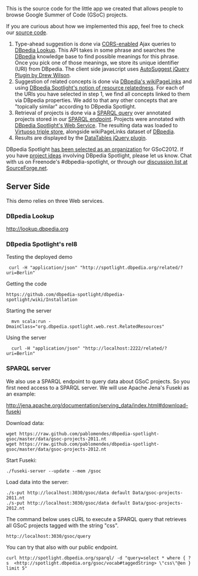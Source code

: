 This is the source code for the little app we created that allows people to browse Google Summer of Code (GSoC) projects.

<p>If you are curious about how we implemented this app, feel free to check our <a href="https://github.com/pablomendes/dbpedia-spotlight-gsoc">source code</a>.
    <ol>
<li>Type-ahead suggestion is done via <a href="http://enable-cors.org">CORS-enabled</a> Ajax queries to <a href="http://lookup.dbpedia.org/">DBpedia Lookup</a>. This API takes in some phrase and searches the <a href="http://dbpedia.org">DBpedia</a> knowledge base to find possible meanings for this phrase. Once you pick one of those meanings, we store its unique identifier (URI) from DBpedia. The client side javascript uses <a href="http://code.drewwilson.com/entry/autosuggest-jquery-plugin">AutoSuggest jQuery Plugin by Drew Wilson</a>.<li>Suggestion of related concepts is done via <a href="http://wiki.dbpedia.org/Downloads37#wikipediapagelinks">DBpedia's wikiPageLinks</a> and using <a href="http://wiki.dbpedia.org/spotlight/isem2011">DBpedia Spotlight's notion of resource relatedness</a>. For each of the URIs you have selected in step 1, we find all concepts linked to them via DBpedia properties. We add to that any other concepts that are "topically similar" according to DBpedia Spotlight.<li>Retrieval of projects is done via a <a href="http://www.w3.org/TR/rdf-sparql-query/">SPARQL query</a> over annotated projects stored in our <a href="http://spotlight.dbpedia.org/sparql">SPARQL endpoint</a>. Projects were annotated with <a href="http://wiki.dbpedia.org/spotlight/usersmanual">DBpedia Spotlight's Web Service</a>. The resulting data was loaded to <a href="http://virtuoso.openlinksw.com">Virtuoso triple store</a>, alongside wikiPageLinks dataset of <a href="http://dbpedia.org">DBpedia</a>.<li>Results are displayed by the <a href="http://datatables.net/">DataTables jQuery plugin</a>.
   </ol>

<p>DBpedia Spotlight <a href="http://www.google-melange.com/gsoc/org/google/gsoc2012/dbpediaspotlight">has been selected as an organization</a> for GSoC2012. If you have <a href="http://wiki.dbpedia.org/gsoc2012/ideas">project ideas</a> involving DBpedia Spotlight, please let us know. Chat with us on Freenode's #dbpedia-spotlight, or through our <a href="https://lists.sourceforge.net/lists/listinfo/dbp-spotlight-developers">discussion list at SourceForge.net</a>.</p>

## Server Side

This demo relies on three Web services.

### DBpedia Lookup

http://lookup.dbpedia.org

### DBpedia Spotlight's rel8 ###

Testing the deployed demo

     curl -H "application/json" "http://spotlight.dbpedia.org/related/?uri=Berlin"

Getting the code 

    https://github.com/dbpedia-spotlight/dbpedia-spotlight/wiki/Installation
    
Starting the server

      mvn scala:run -DmainClass="org.dbpedia.spotlight.web.rest.RelatedResources"

Using the server

      curl -H "application/json" "http://localhost:2222/related/?uri=Berlin"

### SPARQL server ###

We also use a SPARQL endpoint to query data about GSoC projects. So you first need access to a SPARQL server. We will use Apache Jena's Fuseki as an example:

http://jena.apache.org/documentation/serving_data/index.html#download-fuseki

Download data:

    wget https://raw.github.com/pablomendes/dbpedia-spotlight-gsoc/master/data/gsoc-projects-2011.nt
    wget https://raw.github.com/pablomendes/dbpedia-spotlight-gsoc/master/data/gsoc-projects-2012.nt

Start Fuseki:

    ./fuseki-server --update --mem /gsoc

Load data into the server:

    ./s-put http://localhost:3030/gsoc/data default Data/gsoc-projects-2011.nt
    ./s-put http://localhost:3030/gsoc/data default Data/gsoc-projects-2012.nt    
    
The command below uses cURL to execute a SPARQL query that retrieves all GSoC projects tagged with the string "css".

    http://localhost:3030/gsoc/query
    
You can try that also with our public endpoint.

    curl http://spotlight.dbpedia.org/sparql/ -d "query=select * where { ?s  <http://spotlight.dbpedia.org/gsoc/vocab#taggedString> \"css\"@en } limit 5"

